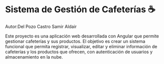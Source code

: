 # Sistema de Gestión de Cafeterías ☕️

Autor:Del Pozo Castro Samir Aldair

Este proyecto es una aplicación web desarrollada con Angular que permite gestionar cafeterías y sus productos. El objetivo es crear un sistema funcional que permita registrar, visualizar, editar y eliminar información de cafeterías y los productos que ofrecen, con autenticación de usuarios y almacenamiento en la nube.

